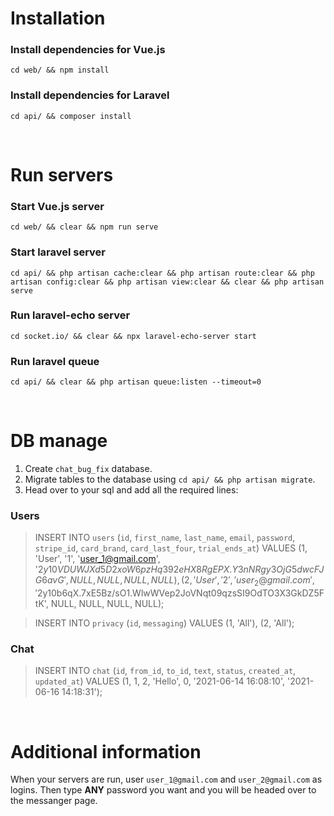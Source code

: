 # Installation

### Install dependencies for Vue.js
```
cd web/ && npm install
```

### Install dependencies for Laravel
```
cd api/ && composer install
```

<br>

# Run servers

### Start Vue.js server
```
cd web/ && clear && npm run serve
```

### Start laravel server
```
cd api/ && php artisan cache:clear && php artisan route:clear && php artisan config:clear && php artisan view:clear && clear && php artisan serve
```

### Run laravel-echo server
```
cd socket.io/ && clear && npx laravel-echo-server start
```

### Run laravel queue
```
cd api/ && clear && php artisan queue:listen --timeout=0
```

<br>

# DB manage

1. Create `chat_bug_fix` database.
2. Migrate tables to the database using ```cd api/ && php artisan migrate```.
3. Head over to your sql and add all the required lines:

### Users
> INSERT INTO `users` (`id`, `first_name`, `last_name`, `email`, `password`, `stripe_id`, `card_brand`, `card_last_four`, `trial_ends_at`) VALUES (1, 'User', '1', 'user_1@gmail.com', '$2y$10$VDUWJXd5D2xoW6pzHq392eHX8RgEPX.Y3nNRgy3OjG5dwcFJG6avG', NULL, NULL, NULL, NULL), (2, 'User', '2', 'user_2@gmail.com', '$2y$10$b6qX.7xE5Bz/sO1.WlwWVep2JoVNqt09qzsSI9OdTO3X3GkDZ5FtK', NULL, NULL, NULL, NULL);

> INSERT INTO `privacy` (`id`, `messaging`) VALUES (1, 'All'), (2, 'All');

### Chat
> INSERT INTO `chat` (`id`, `from_id`, `to_id`, `text`, `status`, `created_at`, `updated_at`) VALUES (1, 1, 2, 'Hello', 0, '2021-06-14 16:08:10', '2021-06-16 14:18:31');

<br>

# Additional information

When your servers are run, user `user_1@gmail.com` and `user_2@gmail.com` as logins. Then type __ANY__ password you want and you will be headed over to the messanger page.

